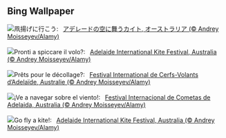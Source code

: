 ## Bing Wallpaper
![](https://www.bing.com/th?id=OHR.KiteDay_JA-JP0702244220_UHD.jpg&w=1000)凧揚げに行こう:&nbsp;&ensp;[アデレードの空に舞うカイト, オーストラリア (© Andrey Moisseyev/Alamy)](https://www.bing.com/th?id=OHR.KiteDay_JA-JP0702244220_UHD.jpg)
<br><br/>
![](https://www.bing.com/th?id=OHR.KiteDay_IT-IT3478773106_UHD.jpg&w=1000)Pronti a spiccare il volo?:&nbsp;&ensp;[Adelaide International Kite Festival, Australia (© Andrey Moisseyev/Alamy)](https://www.bing.com/th?id=OHR.KiteDay_IT-IT3478773106_UHD.jpg)
<br><br/>
![](https://www.bing.com/th?id=OHR.KiteDay_FR-FR4632887565_UHD.jpg&w=1000)Prêts pour le décollage?:&nbsp;&ensp;[Festival International de Cerfs-Volants d’Adelaïde, Australie (© Andrey Moisseyev/Alamy)](https://www.bing.com/th?id=OHR.KiteDay_FR-FR4632887565_UHD.jpg)
<br><br/>
![](https://www.bing.com/th?id=OHR.KiteDay_ES-ES5567025147_UHD.jpg&w=1000)¡Ve a navegar sobre el viento!:&nbsp;&ensp;[Festival Internacional de Cometas de Adelaida, Australia (© Andrey Moisseyev/Alamy)](https://www.bing.com/th?id=OHR.KiteDay_ES-ES5567025147_UHD.jpg)
<br><br/>
![](https://www.bing.com/th?id=OHR.KiteDay_EN-GB6715857463_UHD.jpg&w=1000)Go fly a kite!:&nbsp;&ensp;[Adelaide International Kite Festival, Australia (© Andrey Moisseyev/Alamy)](https://www.bing.com/th?id=OHR.KiteDay_EN-GB6715857463_UHD.jpg)
<br><br/>

